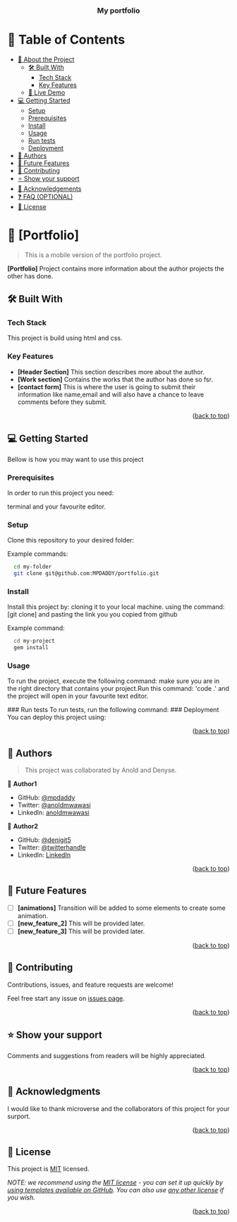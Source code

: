 <a name="readme-top"></a>
<div align="center">
  
  <h3><b>My portfolio</b></h3>

</div>

<!-- TABLE OF CONTENTS -->

# 📗 Table of Contents

- [📖 About the Project](#about-project)
  - [🛠 Built With](#built-with)
    - [Tech Stack](#tech-stack)
    - [Key Features](#key-features)
  - [🚀 Live Demo](#live-demo)
- [💻 Getting Started](#getting-started)
  - [Setup](#setup)
  - [Prerequisites](#prerequisites)
  - [Install](#install)
  - [Usage](#usage)
  - [Run tests](#run-tests)
  - [Deployment](#deployment)
- [👥 Authors](#authors)
- [🔭 Future Features](#future-features)
- [🤝 Contributing](#contributing)
- [⭐️ Show your support](#support)
- [🙏 Acknowledgements](#acknowledgements)
- [❓ FAQ (OPTIONAL)](#faq)
- [📝 License](#license)

<!-- PROJECT DESCRIPTION -->

# 📖 [Portfolio] <a name="mobile version of the portfolio project"></a>

>This is a mobile version of the portfolio project.

**[Portfolio]** Project contains more information about the author projects the other has done.

## 🛠 Built With <a name="HTML/CSS"></a>

### Tech Stack <a name="tech-stack"></a>
This project is build using html and css.
<!--
<details>
  <summary>Client</summary>
  <ul>
    <li><a href="https://reactjs.org/">React.js</a></li>
  </ul>
</details>

<details>
  <summary>Server</summary>
  <ul>
    <li><a href="https://expressjs.com/">Express.js</a></li>
  </ul>
</details>

<details>
<summary>Database</summary>
  <ul>
    <li><a href="https://www.postgresql.org/">PostgreSQL</a></li>
  </ul>
</details>
-->
<!-- Features -->

### Key Features <a name="key-features"></a>

- **[Header Section]** 
This section describes more about the author.
- **[Work section]**
Contains the works that the author has done so fsr.
- **[contact form]**
This is where the user is going to submit their information like name,email and will also have a chance to leave comments before they submit.
<p align="right">(<a href="#readme-top">back to top</a>)</p>

<!-- LIVE DEMO -->
<!--
## 🚀 Live Demo <a name="live-demo"></a>

> Add a link to your deployed project.

- [Live Demo Link](https://google.com)

<p align="right">(<a href="#readme-top">back to top</a>)</p>
--->
<!-- GETTING STARTED -->

## 💻 Getting Started <a name="getting-started"></a>
Bellow is how you may want to use this project

### Prerequisites

In order to run this project you need:

terminal and your favourite editor.

<!--
Example command:

```sh
 gem install rails
```
 -->

### Setup

Clone this repository to your desired folder:


Example commands:

```sh
  cd my-folder
  git clone git@github.com:MPDADDY/portfolio.git
```
### Install

Install this project by: 
cloning it to your local machine.
using the command: [git clone] and pasting the link you you copied from github


Example command:

```sh
  cd my-project
  gem install
```

### Usage

To run the project, execute the following command:
make sure you are in the right directory that contains your project.Run this command: 'code .'
and the project will open in your favourite text editor.

<!--
Example command:

```sh
  rails server
```
--->
<!-->
### Run tests

To run tests, run the following command:

<!--
Example command:

```sh
  bin/rails test test/models/article_test.rb
```
--->
<!-->
### Deployment

You can deploy this project using:

<!--
Example:

```sh

```
 -->

<p align="right">(<a href="#readme-top">back to top</a>)</p>

<!-- AUTHORS -->

## 👥 Authors <a name="authors"></a>

> This project was collaborated by Anold and Denyse.

👤 **Author1**

- GitHub: [@mpdaddy](https://github.com/MPDADDY)
- Twitter: [@anoldmwawasi](https://twitter.com/anold_mwawasi)
- LinkedIn: [anoldmwawasi](https://www.linkedin.com/in/anold-mwawasi/)

👤 **Author2**

- GitHub: [@denigit5](https://github.com/denigit5)
- Twitter: [@twitterhandle](https://twitter.com/twitterhandle)
- LinkedIn: [LinkedIn](https://linkedin.com/in/linkedinhandle)

<p align="right">(<a href="#readme-top">back to top</a>)</p>

<!-- FUTURE FEATURES -->

## 🔭 Future Features <a name="future-features"></a>

- [ ] **[animations]**
Transition will be added to some elements to create some animation. 
- [ ] **[new_feature_2]**
This will be provided later.
- [ ] **[new_feature_3]**
This will be provided later.

<p align="right">(<a href="#readme-top">back to top</a>)</p>

<!-- CONTRIBUTING -->

## 🤝 Contributing <a name="contributing"></a>

Contributions, issues, and feature requests are welcome!

Feel free start any issue on [issues page](../../issues/).

<p align="right">(<a href="#readme-top">back to top</a>)</p>

<!-- SUPPORT -->

## ⭐️ Show your support <a name="support"></a>
Comments and suggestions from readers will be highly appreciated.
<p align="right">(<a href="#readme-top">back to top</a>)</p>

<!-- ACKNOWLEDGEMENTS -->

## 🙏 Acknowledgments <a name="acknowledgements"></a>
I would like to thank microverse and the collaborators of this project for your surport.

<p align="right">(<a href="#readme-top">back to top</a>)</p>

<!-- FAQ (optional) -->

<!-- LICENSE -->

## 📝 License <a name="license"></a>

This project is [MIT](./LICENSE) licensed.

_NOTE: we recommend using the [MIT license](https://choosealicense.com/licenses/mit/) - you can set it up quickly by [using templates available on GitHub](https://docs.github.com/en/communities/setting-up-your-project-for-healthy-contributions/adding-a-license-to-a-repository). You can also use [any other license](https://choosealicense.com/licenses/) if you wish._

<p align="right">(<a href="#readme-top">back to top</a>)</p>